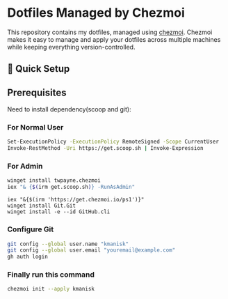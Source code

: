 # Dotfiles Managed by Chezmoi

This repository contains my dotfiles, managed using [chezmoi](https://www.chezmoi.io). Chezmoi makes it easy to manage and apply your dotfiles across multiple machines while keeping everything version-controlled.

## 🚀 Quick Setup

## Prerequisites

Need to install dependency(scoop and git):

### For Normal User
```bash
Set-ExecutionPolicy -ExecutionPolicy RemoteSigned -Scope CurrentUser
Invoke-RestMethod -Uri https://get.scoop.sh | Invoke-Expression
```
### For Admin
```bash
winget install twpayne.chezmoi
iex "& {$(irm get.scoop.sh)} -RunAsAdmin"
```
```
iex "&{$(irm 'https://get.chezmoi.io/ps1')}"
winget install Git.Git
winget install -e --id GitHub.cli
```
### Configure Git
```bash
git config --global user.name "kmanisk" 
git config --global user.email "youremail@example.com"
gh auth login
```
### Finally run this command
```bash
chezmoi init --apply kmanisk
```


